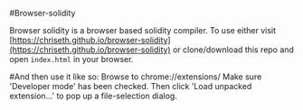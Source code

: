 
#Browser-solidity

Browser solidity is a browser based solidity compiler. To use either visit [https://chriseth.github.io/browser-solidity](https://chriseth.github.io/browser-solidity) or clone/download this repo and open `index.html` in your browser.

#And then use it like so:
Browse to chrome://extensions/
Make sure 'Developer mode' has been checked. Then click 'Load unpacked extension...' to pop up a file-selection dialog.
